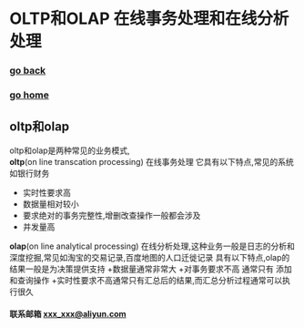 # OLTP和OLAP 在线事务处理和在线分析处理
### [go back](/x2q/database/database)      
### [go home](/x2q)        
## oltp和olap
oltp和olap是两种常见的业务模式,  
**oltp**(on line transcation processing) 在线事务处理 它具有以下特点,常见的系统如银行财务
+ 实时性要求高
+ 数据量相对较小
+ 要求绝对的事务完整性,增删改查操作一般都会涉及
+ 并发量高
  
**olap**(on line analytical processing) 在线分析处理,这种业务一般是日志的分析和深度挖掘,常见如淘宝的交易记录,百度地图的人口迁徙记录 具有以下特点,olap的结果一般是为决策提供支持
+数据量通常非常大
+对事务要求不高 通常只有 添加和查询操作
+实时性要求不高通常只有汇总后的结果,而汇总分析过程通常可以执行很久


#### 联系邮箱 xxx_xxx@aliyun.com

